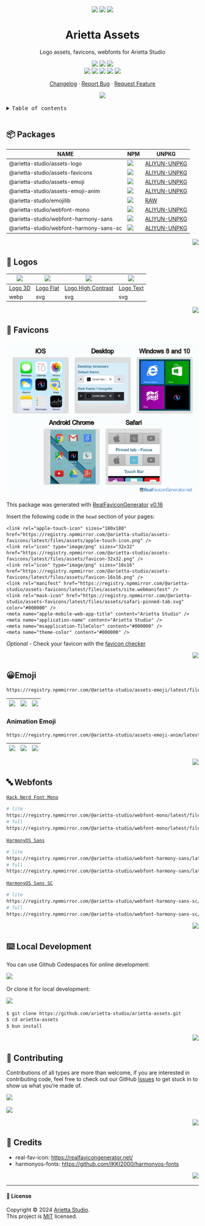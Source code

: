 <div align="center"><a name="readme-top"></a>

<img height="120" src="https://registry.npmmirror.com/@arietta-studio/assets-logo/latest/files/assets/logo-3d.webp">
<img height="120" src="https://gw.alipayobjects.com/zos/kitchen/qJ3l3EPsdW/split.svg">
<img height="120" src="https://registry.npmmirror.com/@arietta-studio/assets-emoji/latest/files/assets/package.webp">

<h1>Arietta Assets</h1>

Logo assets, favicons, webfonts for Arietta Studio

[![][github-release-shield]][github-release-link]
[![][github-releasedate-shield]][github-releasedate-link]
[![][github-action-release-shield]][github-action-release-link]<br/>
[![][github-contributors-shield]][github-contributors-link]
[![][github-forks-shield]][github-forks-link]
[![][github-stars-shield]][github-stars-link]
[![][github-issues-shield]][github-issues-link]
[![][github-license-shield]][github-license-link]

[Changelog](./CHANGELOG.md) · [Report Bug][github-issues-link] · [Request Feature][github-issues-link]

![](https://raw.githubusercontent.com/andreasbm/readme/master/assets/lines/rainbow.png)

</div>

<details>
<summary><kbd>Table of contents</kbd></summary>

#### TOC

- [📦 Packages](#-packages)
- [🤯 Logos](#-logos)
- [💞 Favicons](#-favicons)
- [😀Emoji](#emoji)
  - [Animation Emoji](#animation-emoji)
- [🔤 Webfonts](#-webfonts)
- [⌨️ Local Development](#️-local-development)
- [🤝 Contributing](#-contributing)
- [🔗 Credits](#-credits)

####

</details>

<br />

## 📦 Packages

| NAME                             | NPM                                                                                       | UNPKG                                                |
| -------------------------------- | ----------------------------------------------------------------------------------------- | ---------------------------------------------------- |
| @arietta-studio/assets-logo             | [![][assets-logo-release]][assets-logo-release-url]                                       | [ALIYUN-UNPKG][assets-logo-unpkg]                    |
| @arietta-studio/assets-favicons         | [![][assets-favicons-release]][assets-favicons-release-url]                               | [ALIYUN-UNPKG][assets-favicons-unpkg]                |
| @arietta-studio/assets-emoji            | [![][assets-emoji-release]][assets-emoji-release-url]                                     | [ALIYUN-UNPKG][assets-emoji-unpkg]                   |
| @arietta-studio/assets-emoji-anim       | [![][assets-emoji-anim-release]][assets-emoji-anim-release-url]                           | [ALIYUN-UNPKG][assets-emoji-anim-unpkg]              |
| @arietta-studio/emojilib                | [![][emojilib-release]][emojilib-release-url]                                             | [RAW][emojilib-unpkg]                                |
| @arietta-studio/webfont-mono            | [![][assets-webfont-mono-release]][assets-webfont-mono-release-url]                       | [ALIYUN-UNPKG][assets-webfont-mono-unpkg]            |
| @arietta-studio/webfont-harmony-sans    | [![][assets-webfont-harmony-sans-release]][assets-webfont-harmony-sans-release-url]       | [ALIYUN-UNPKG][assets-webfont-harmony-sans-unpkg]    |
| @arietta-studio/webfont-harmony-sans-sc | [![][assets-webfont-harmony-sans-sc-release]][assets-webfont-harmony-sans-sc-release-url] | [ALIYUN-UNPKG][assets-webfont-harmony-sans-sc-unpkg] |

<div align="right">

[![][back-to-top]](#readme-top)

</div>

## 🤯 Logos

| <img src="https://registry.npmmirror.com/@arietta-studio/assets-logo/latest/files/assets/logo-3d.webp" width="64" > | <img src="https://registry.npmmirror.com/@arietta-studio/assets-logo/latest/files/assets/logo-flat.svg" width="64" > | <img src="https://registry.npmmirror.com/@arietta-studio/assets-logo/latest/files/assets/logo-high-contrast.svg" width="64" > | <img src="https://registry.npmmirror.com/@arietta-studio/assets-logo/latest/files/assets/logo-text.svg" width="64" > |
| ------------------------------------------------------------------------------------------------------------ | ------------------------------------------------------------------------------------------------------------- | ---------------------------------------------------------------------------------------------------------------------- | ------------------------------------------------------------------------------------------------------------- |
| [Logo 3D][logo-3d]                                                                                           | [Logo Flat][logo-flat]                                                                                        | [Logo High Contrast][logo-high-contrast]                                                                               | [Logo Text][logo-text]                                                                                        |
| webp                                                                                                         | svg                                                                                                           | svg                                                                                                                    | svg                                                                                                           |

<div align="right">

[![][back-to-top]](#readme-top)

</div>

## 💞 Favicons

![](https://github.com/arietta-studio/arietta-assets/blob/master/docs/preview.png?raw=true)

This package was generated with [RealFaviconGenerator](https://realfavicongenerator.net/) [v0.16](https://realfavicongenerator.net/change_log#v0.16)

Insert the following code in the `head` section of your pages:

```
<link rel="apple-touch-icon" sizes="180x180" href="https://registry.npmmirror.com/@arietta-studio/assets-favicons/latest/files/assets/apple-touch-icon.png" />
<link rel="icon" type="image/png" sizes="32x32" href="https://registry.npmmirror.com/@arietta-studio/assets-favicons/latest/files/assets/favicon-32x32.png" />
<link rel="icon" type="image/png" sizes="16x16" href="https://registry.npmmirror.com/@arietta-studio/assets-favicons/latest/files/assets/favicon-16x16.png" />
<link rel="manifest" href="https://registry.npmmirror.com/@arietta-studio/assets-favicons/latest/files/assets/site.webmanifest" />
<link rel="mask-icon" href="https://registry.npmmirror.com/@arietta-studio/assets-favicons/latest/files/assets/safari-pinned-tab.svg" color="#000000" />
<meta name="apple-mobile-web-app-title" content="Arietta Studio" />
<meta name="application-name" content="Arietta Studio" />
<meta name="msapplication-TileColor" content="#000000" />
<meta name="theme-color" content="#000000" />
```

*Optional* - Check your favicon with the [favicon checker](https://realfavicongenerator.net/favicon_checker)

<div align="right">

[![][back-to-top]](#readme-top)

</div>

## 😀Emoji

```bash
https://registry.npmmirror.com/@arietta-studio/assets-emoji/latest/files < emoji-name > .webp
```

| ![][emoji-1] | ![][emoji-2] | ![][emoji-3] |
| ------------ | ------------ | ------------ |

### Animation Emoji

```bash
https://registry.npmmirror.com/@arietta-studio/assets-emoji-anim/latest/files < emoji-name > .webp
```

| ![][emoji-1-a] | ![][emoji-2-a] | ![][emoji-3-a] |
| -------------- | -------------- | -------------- |

<div align="right">

[![][back-to-top]](#readme-top)

</div>

## 🔤 Webfonts

[`Hack Nerd Font Mono`](https://registry.npmmirror.com/@arietta-studio/webfont-mono/latest/files/css/index.css)

```sh
# lite
https://registry.npmmirror.com/@arietta-studio/webfont-mono/latest/files/css/index.css
# full
https://registry.npmmirror.com/@arietta-studio/webfont-mono/latest/files/css/index-full.css
```

[`HarmonyOS Sans`](https://registry.npmmirror.com/@arietta-studio/webfont-harmony-sans/latest/files/webfont-harmony-sans/css/index.css)

```sh
# lite
https://registry.npmmirror.com/@arietta-studio/webfont-harmony-sans/latest/files/css/index.css
# full
https://registry.npmmirror.com/@arietta-studio/webfont-harmony-sans/latest/files/css/index-full.css
```

[`HarmonyOS Sans SC`](https://registry.npmmirror.com/@arietta-studio/webfont-harmony-sans-sc/latest/files/css/index.css)

```sh
# lite
https://registry.npmmirror.com/@arietta-studio/webfont-harmony-sans-sc/latest/files/css/index.css
# full
https://registry.npmmirror.com/@arietta-studio/webfont-harmony-sans-sc/latest/files/css/index-full.css
```

<div align="right">

[![][back-to-top]](#readme-top)

</div>

## ⌨️ Local Development

You can use Github Codespaces for online development:

[![][github-codespace-shield]][github-codespace-link]

Or clone it for local development:

[![][bun-shield]][bun-link]

```bash
$ git clone https://github.com/arietta-studio/arietta-assets.git
$ cd arietta-assets
$ bun install
```

<div align="right">

[![][back-to-top]](#readme-top)

</div>

## 🤝 Contributing

Contributions of all types are more than welcome, if you are interested in contributing code, feel free to check out our GitHub [Issues][github-issues-link] to get stuck in to show us what you’re made of.

[![][pr-welcome-shield]][pr-welcome-link]

[![][github-contrib-shield]][github-contrib-link]

<div align="right">

[![][back-to-top]](#readme-top)

</div>

## 🔗 Credits

- real-fav-icon: <https://realfavicongenerator.net/>
- harmonyos-fonts: <https://github.com/IKKI2000/harmonyos-fonts>

<div align="right">

[![][back-to-top]](#readme-top)

</div>

---

#### 📝 License

Copyright © 2024 [Arietta Studio][profile-url]. <br />
This project is [MIT](./LICENSE) licensed.

<!-- LINK GROUP -->

[assets-emoji-anim-release]: https://img.shields.io/npm/v/@arietta-studio/assets-emoji-anim?color=369eff&labelColor=black&logo=npm&logoColor=white&style=flat-square
[assets-emoji-anim-release-url]: https://www.npmjs.com/package/@arietta-studio/assets-emoji-anim
[assets-emoji-anim-unpkg]: https://registry.npmmirror.com/@arietta-studio/assets-emoji-anim
[assets-emoji-release]: https://img.shields.io/npm/v/@arietta-studio/assets-emoji?color=369eff&labelColor=black&logo=npm&logoColor=white&style=flat-square
[assets-emoji-release-url]: https://www.npmjs.com/package/@arietta-studio/assets-emoji
[assets-emoji-unpkg]: https://registry.npmmirror.com/@arietta-studio/assets-emoji
[assets-favicons-release]: https://img.shields.io/npm/v/@arietta-studio/assets-favicons?color=369eff&labelColor=black&logo=npm&logoColor=white&style=flat-square
[assets-favicons-release-url]: https://www.npmjs.com/package/@arietta-studio/assets-favicons
[assets-favicons-unpkg]: https://registry.npmmirror.com/@arietta-studio/assets-favicons
[assets-logo-release]: https://img.shields.io/npm/v/@arietta-studio/assets-logo?color=369eff&labelColor=black&logo=npm&logoColor=white&style=flat-square
[assets-logo-release-url]: https://www.npmjs.com/package/@arietta-studio/assets-logo
[assets-logo-unpkg]: https://registry.npmmirror.com/@arietta-studio/assets-logo
[assets-webfont-harmony-sans-release]: https://img.shields.io/npm/v/@arietta-studio/webfont-harmony-sans?color=369eff&labelColor=black&logo=npm&logoColor=white&style=flat-square
[assets-webfont-harmony-sans-release-url]: https://www.npmjs.com/package/@arietta-studio/webfont-harmony-sans
[assets-webfont-harmony-sans-sc-release]: https://img.shields.io/npm/v/@arietta-studio/webfont-harmony-sans-sc?color=369eff&labelColor=black&logo=npm&logoColor=white&style=flat-square
[assets-webfont-harmony-sans-sc-release-url]: https://www.npmjs.com/package/@arietta-studio/webfont-harmony-sans-sc
[assets-webfont-harmony-sans-sc-unpkg]: https://registry.npmmirror.com/@arietta-studio/webfont-harmony-sans-sc
[assets-webfont-harmony-sans-unpkg]: https://registry.npmmirror.com/@arietta-studio/webfont-harmony-sans
[assets-webfont-mono-release]: https://img.shields.io/npm/v/@arietta-studio/webfont-mono?color=369eff&labelColor=black&logo=npm&logoColor=white&style=flat-square
[assets-webfont-mono-release-url]: https://www.npmjs.com/package/@arietta-studio/webfont-mono
[assets-webfont-mono-unpkg]: https://registry.npmmirror.com/@arietta-studio/webfont-mono
[back-to-top]: https://img.shields.io/badge/-BACK_TO_TOP-151515?style=flat-square
[bun-link]: https://bun.sh
[bun-shield]: https://img.shields.io/badge/-speedup%20with%20bun-black?logo=bun&style=for-the-badge
[emoji-1]: https://registry.npmmirror.com/@arietta-studio/assets-emoji/latest/files/assets/face-with-diagonal-mouth.webp
[emoji-1-a]: https://registry.npmmirror.com/@arietta-studio/assets-emoji-anim/latest/files/assets/face-with-diagonal-mouth.webp
[emoji-2]: https://registry.npmmirror.com/@arietta-studio/assets-emoji/latest/files/assets/face-with-hand-over-mouth.webp
[emoji-2-a]: https://registry.npmmirror.com/@arietta-studio/assets-emoji-anim/latest/files/assets/face-with-hand-over-mouth.webp
[emoji-3]: https://registry.npmmirror.com/@arietta-studio/assets-emoji/latest/files/assets/face-with-peeking-eye.webp
[emoji-3-a]: https://registry.npmmirror.com/@arietta-studio/assets-emoji-anim/latest/files/assets/face-with-peeking-eye.webp
[emojilib-release]: https://img.shields.io/npm/v/@arietta-studio/emojilib?color=369eff&labelColor=black&logo=npm&logoColor=white&style=flat-square
[emojilib-release-url]: https://www.npmjs.com/package/@arietta-studio/emojilib
[emojilib-unpkg]: https://raw.githubusercontent.com/arietta-studio/arietta-assets/master/packages/emojilib/index.json
[github-action-release-link]: https://github.com/arietta-studio/arietta-assets/actions/workflows/release.yml
[github-action-release-shield]: https://img.shields.io/github/actions/workflow/status/arietta-studio/arietta-assets/release.yml?label=release&labelColor=black&logo=githubactions&logoColor=white&style=flat-square
[github-codespace-link]: https://codespaces.new/arietta-studio/arietta-chat
[github-codespace-shield]: https://github.com/codespaces/badge.svg
[github-contrib-link]: https://github.com/arietta-studio/arietta-assets/graphs/contributors
[github-contrib-shield]: https://contrib.rocks/image?repo=arietta-studio%arietta-assets
[github-contributors-link]: https://github.com/arietta-studio/arietta-assets/graphs/contributors
[github-contributors-shield]: https://img.shields.io/github/contributors/arietta-studio/arietta-assets?color=c4f042&labelColor=black&style=flat-square
[github-forks-link]: https://github.com/arietta-studio/arietta-assets/network/members
[github-forks-shield]: https://img.shields.io/github/forks/arietta-studio/arietta-assets?color=8ae8ff&labelColor=black&style=flat-square
[github-issues-link]: https://github.com/arietta-studio/arietta-assets/issues
[github-issues-shield]: https://img.shields.io/github/issues/arietta-studio/arietta-assets?color=ff80eb&labelColor=black&style=flat-square
[github-license-link]: https://github.com/arietta-studio/arietta-assets/blob/master/LICENSE
[github-license-shield]: https://img.shields.io/github/license/arietta-studio/arietta-assets?color=white&labelColor=black&style=flat-square
[github-release-link]: https://github.com/arietta-studio/arietta-assets/releases
[github-release-shield]: https://img.shields.io/github/v/release/arietta-studio/arietta-assets?color=369eff&labelColor=black&logo=github&style=flat-square
[github-releasedate-link]: https://github.com/arietta-studio/arietta-assets/releases
[github-releasedate-shield]: https://img.shields.io/github/release-date/arietta-studio/arietta-assets?labelColor=black&style=flat-square
[github-stars-link]: https://github.com/arietta-studio/arietta-assets/network/stargazers
[github-stars-shield]: https://img.shields.io/github/stars/arietta-studio/arietta-assets?color=ffcb47&labelColor=black&style=flat-square
[logo-3d]: https://https://registry.npmmirror.com/@arietta-studio/assets-logo/latest/files//assets/logo-3d.webp
[logo-flat]: https://https://registry.npmmirror.com/@arietta-studio/assets-logo/latestfiles//assets/logo-flat.svg
[logo-high-contrast]: https://https://registry.npmmirror.com/@arietta-studio/assets-logo/latest/files//assets/logo-high-contrast.svg
[logo-text]: https://https://registry.npmmirror.com/@arietta-studio/assets-logo/latest/files/assets/logo-text.svg
[pr-welcome-link]: https://github.com/arietta-studio/arietta-assets/pulls
[pr-welcome-shield]: https://img.shields.io/badge/%F0%9F%A4%AF%20PR%20WELCOME-%E2%86%92-ffcb47?labelColor=black&style=for-the-badge
[profile-url]: https://github.com/arietta-studio

